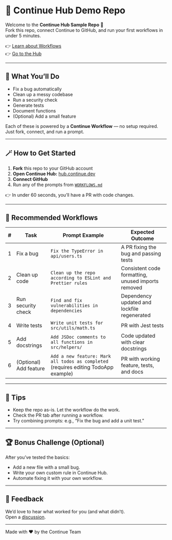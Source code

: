 # 🚀 Continue Hub Demo Repo

Welcome to the **Continue Hub Sample Repo** 👋  
Fork this repo, connect Continue to GitHub, and run your first workflows in under 5 minutes.  

👉 [Learn about Workflows](https://docs.continue.dev/hub/workflows/intro)  
👉 [Go to the Hub](https://hub.continue.dev/agents)

---

## 🧪 What You’ll Do

- Fix a bug automatically
- Clean up a messy codebase
- Run a security check
- Generate tests
- Document functions
- (Optional) Add a small feature

Each of these is powered by a **Continue Workflow** — no setup required. Just fork, connect, and run a prompt.

---

## 🪄 How to Get Started

1. **Fork** this repo to your GitHub account  
2. **Open Continue Hub:** [hub.continue.dev](https://hub.continue.dev/agents)  
3. **Connect GitHub**  
4. Run any of the prompts from [`WORKFLOWS.md`](./WORKFLOWS.md)

👉 In under 60 seconds, you’ll have a PR with code changes.

---

## 🧰 Recommended Workflows

| # | Task                    | Prompt Example                                                                                   | Expected Outcome                                     |
|---|--------------------------|---------------------------------------------------------------------------------------------------|-----------------------------------------------------|
| 1 | Fix a bug                | `Fix the TypeError in api/users.ts`                                                               | A PR fixing the bug and passing tests               |
| 2 | Clean up code            | `Clean up the repo according to ESLint and Prettier rules`                                       | Consistent code formatting, unused imports removed  |
| 3 | Run security check      | `Find and fix vulnerabilities in dependencies`                                                   | Dependency updated and lockfile regenerated         |
| 4 | Write tests              | `Write unit tests for src/utils/math.ts`                                                          | PR with Jest tests                                 |
| 5 | Add docstrings           | `Add JSDoc comments to all functions in src/helpers/`                                            | Code updated with clear docstrings                 |
| 6 | (Optional) Add feature   | `Add a new feature: Mark all todos as completed` (requires editing TodoApp example)              | PR with working feature, tests, and docs           |

---

## 🧠 Tips

- Keep the repo as-is. Let the workflow do the work.
- Check the PR tab after running a workflow.
- Try combining prompts: e.g., “Fix the bug and add a unit test.”

---

## 🏆 Bonus Challenge (Optional)

After you’ve tested the basics:
- Add a new file with a small bug.
- Write your own custom rule in Continue Hub.
- Automate fixing it with your own workflow.

---

## 💬 Feedback

We’d love to hear what worked for you (and what didn’t).  
Open a [discussion](https://github.com/continuedev/continue/discussions).

---

Made with ❤️ by the Continue Team
